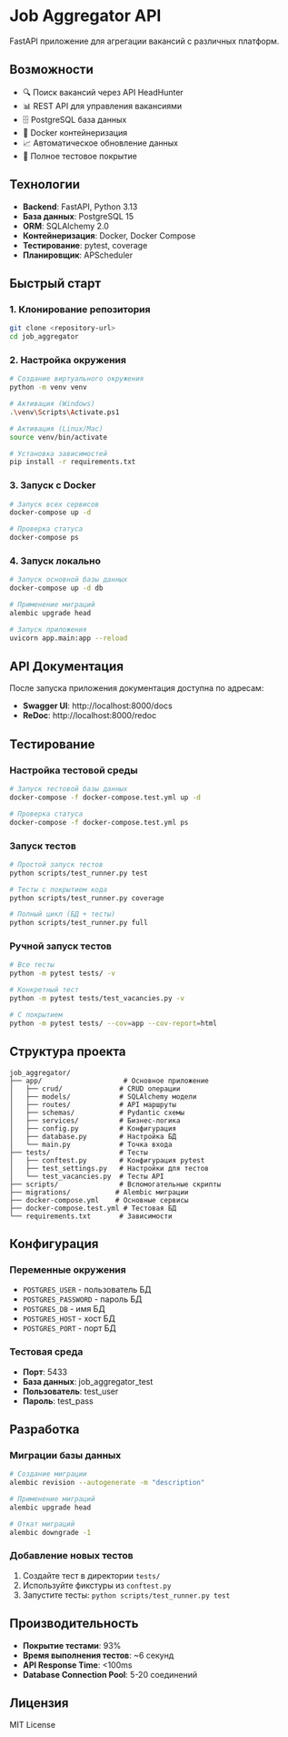 # Job Aggregator API

FastAPI приложение для агрегации вакансий с различных платформ.

## Возможности

- 🔍 Поиск вакансий через API HeadHunter
- 📊 REST API для управления вакансиями
- 🗄️ PostgreSQL база данных
- 🐳 Docker контейнеризация
- 📈 Автоматическое обновление данных
- 🧪 Полное тестовое покрытие

## Технологии

- **Backend**: FastAPI, Python 3.13
- **База данных**: PostgreSQL 15
- **ORM**: SQLAlchemy 2.0
- **Контейнеризация**: Docker, Docker Compose
- **Тестирование**: pytest, coverage
- **Планировщик**: APScheduler

## Быстрый старт

### 1. Клонирование репозитория

```bash
git clone <repository-url>
cd job_aggregator
```

### 2. Настройка окружения

```bash
# Создание виртуального окружения
python -m venv venv

# Активация (Windows)
.\venv\Scripts\Activate.ps1

# Активация (Linux/Mac)
source venv/bin/activate

# Установка зависимостей
pip install -r requirements.txt
```

### 3. Запуск с Docker

```bash
# Запуск всех сервисов
docker-compose up -d

# Проверка статуса
docker-compose ps
```

### 4. Запуск локально

```bash
# Запуск основной базы данных
docker-compose up -d db

# Применение миграций
alembic upgrade head

# Запуск приложения
uvicorn app.main:app --reload
```

## API Документация

После запуска приложения документация доступна по адресам:

- **Swagger UI**: http://localhost:8000/docs
- **ReDoc**: http://localhost:8000/redoc

## Тестирование

### Настройка тестовой среды

```bash
# Запуск тестовой базы данных
docker-compose -f docker-compose.test.yml up -d

# Проверка статуса
docker-compose -f docker-compose.test.yml ps
```

### Запуск тестов

```bash
# Простой запуск тестов
python scripts/test_runner.py test

# Тесты с покрытием кода
python scripts/test_runner.py coverage

# Полный цикл (БД + тесты)
python scripts/test_runner.py full
```

### Ручной запуск тестов

```bash
# Все тесты
python -m pytest tests/ -v

# Конкретный тест
python -m pytest tests/test_vacancies.py -v

# С покрытием
python -m pytest tests/ --cov=app --cov-report=html
```

## Структура проекта

```
job_aggregator/
├── app/                    # Основное приложение
│   ├── crud/              # CRUD операции
│   ├── models/            # SQLAlchemy модели
│   ├── routes/            # API маршруты
│   ├── schemas/           # Pydantic схемы
│   ├── services/          # Бизнес-логика
│   ├── config.py          # Конфигурация
│   ├── database.py        # Настройка БД
│   └── main.py            # Точка входа
├── tests/                 # Тесты
│   ├── conftest.py        # Конфигурация pytest
│   ├── test_settings.py   # Настройки для тестов
│   └── test_vacancies.py  # Тесты API
├── scripts/               # Вспомогательные скрипты
├── migrations/           # Alembic миграции
├── docker-compose.yml    # Основные сервисы
├── docker-compose.test.yml # Тестовая БД
└── requirements.txt       # Зависимости
```

## Конфигурация

### Переменные окружения

- `POSTGRES_USER` - пользователь БД
- `POSTGRES_PASSWORD` - пароль БД
- `POSTGRES_DB` - имя БД
- `POSTGRES_HOST` - хост БД
- `POSTGRES_PORT` - порт БД

### Тестовая среда

- **Порт**: 5433
- **База данных**: job_aggregator_test
- **Пользователь**: test_user
- **Пароль**: test_pass

## Разработка

### Миграции базы данных

```bash
# Создание миграции
alembic revision --autogenerate -m "description"

# Применение миграций
alembic upgrade head

# Откат миграций
alembic downgrade -1
```

### Добавление новых тестов

1. Создайте тест в директории `tests/`
2. Используйте фикстуры из `conftest.py`
3. Запустите тесты: `python scripts/test_runner.py test`

## Производительность

- **Покрытие тестами**: 93%
- **Время выполнения тестов**: ~6 секунд
- **API Response Time**: <100ms
- **Database Connection Pool**: 5-20 соединений

## Лицензия

MIT License
